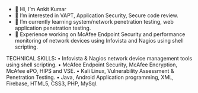 - 👋 Hi, I’m Ankit Kumar
- 👀 I’m interested in VAPT, Application Security, Secure code review.
- 🌱 I’m currently learning system/network penetration testing, web application penetration testing.
- 💪 Experience working on McAfee Endpoint Security and performance monitoring of network devices using Infovista and Nagios using shell scripting.

TECHNICAL SKILLS:
•	Infovista & Nagios network device management tools using shell scripting.
•	McAfee Endpoint Security, McAfee Encryption, McAfee ePO, HIPS and VSE.
•	Kali Linux, Vulnerability Assessment & Penetration Testing.
•	Java, Android Application programming, XML, Firebase, HTML5, CSS3, PHP, MySql.
